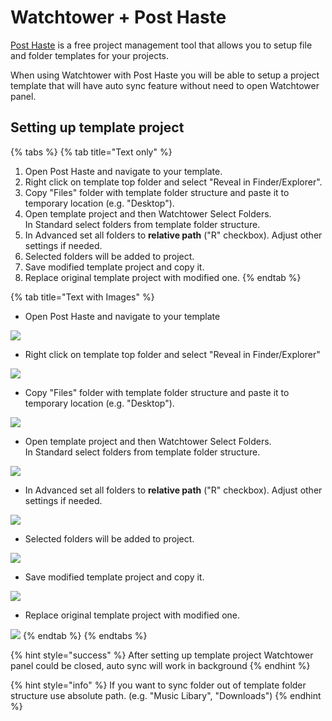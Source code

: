 # Watchtower + Post Haste

[Post Haste](https://www.digitalrebellion.com/posthaste/) is a free project management tool that allows you to setup file and folder templates for your projects.

When using Watchtower with Post Haste you will be able to setup a project template that will have auto sync feature without need to open Watchtower panel.

## Setting up template project

{% tabs %}
{% tab title="Text only" %}


1. Open Post Haste and navigate to your template.
2. Right click on template top folder and select "Reveal in Finder/Explorer".
3. Copy "Files" folder with template folder structure and paste it to temporary location (e.g. "Desktop").
4. Open template project and then Watchtower Select Folders.\
   In Standard select folders from template folder structure.
5. In Advanced set all folders to **relative path** ("R" checkbox). Adjust other settings if needed.
6. Selected folders will be added to project.
7. Save modified template project and copy it.
8. Replace original template project with modified one.
{% endtab %}

{% tab title="Text with Images" %}


* Open Post Haste and navigate to your template

![](../../../.gitbook/assets/post\_haste\_01.png)

* Right click on template top folder and select "Reveal in Finder/Explorer"

![](../../../.gitbook/assets/post\_haste\_02.png)

* Copy "Files" folder with template folder structure and paste it to temporary location (e.g. "Desktop").

![](../../../.gitbook/assets/post\_haste\_03.png)

* Open template project and then Watchtower Select Folders.\
  In Standard select folders from template folder structure.

![](../../../.gitbook/assets/post\_haste\_04.png)

* In Advanced set all folders to **relative path** ("R" checkbox). Adjust other settings if needed.

![](../../../.gitbook/assets/post\_haste\_05.png)

* Selected folders will be added to project.

![](../../../.gitbook/assets/post\_haste\_06a.png)

* Save modified template project and copy it.

![](../../../.gitbook/assets/post\_haste\_07.png)

* Replace original template project with modified one.

![](../../../.gitbook/assets/post\_haste\_08.png)
{% endtab %}
{% endtabs %}

{% hint style="success" %}
After setting up template project Watchtower panel could be closed, auto sync will work in background
{% endhint %}

{% hint style="info" %}
If you want to sync folder out of template folder structure use absolute path. (e.g. "Music Libary", "Downloads")
{% endhint %}



